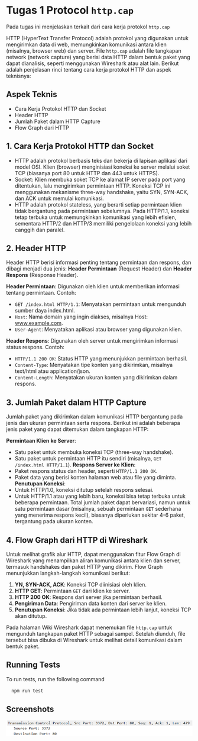 
# Tugas 1 Protocol `http.cap`

Pada tugas ini menjelaskan terkait dari cara kerja protokol `http.cap`

HTTP (HyperText Transfer Protocol) adalah protokol yang digunakan untuk mengirimkan data di web, memungkinkan komunikasi antara klien (misalnya, browser web) dan server. File `http.cap` adalah file tangkapan network (network capture) yang berisi data HTTP dalam bentuk paket yang dapat dianalisis, seperti menggunakan Wireshark atau alat lain. Berikut adalah penjelasan rinci tentang cara kerja protokol HTTP dan aspek teknisnya:


## Aspek Teknis

- Cara Kerja Protokol HTTP dan Socket
- Header HTTP
- Jumlah Paket dalam HTTP Capture
- Flow Graph dari HTTP


## 1. Cara Kerja Protokol HTTP dan Socket

- HTTP adalah protokol berbasis teks dan bekerja di lapisan aplikasi dari model OSI. Klien (browser) menginisiasi koneksi ke server melalui soket TCP (biasanya port 80 untuk HTTP dan 443 untuk HTTPS).
- Socket: Klien membuka soket TCP ke alamat IP server pada port yang ditentukan, lalu mengirimkan permintaan HTTP. Koneksi TCP ini menggunakan mekanisme three-way handshake, yaitu SYN, SYN-ACK, dan ACK untuk memulai komunikasi.
- HTTP adalah protokol stateless, yang berarti setiap permintaan klien tidak bergantung pada permintaan sebelumnya. Pada HTTP/1.1, koneksi tetap terbuka untuk memungkinkan komunikasi yang lebih efisien, sementara HTTP/2 dan HTTP/3 memiliki pengelolaan koneksi yang lebih canggih dan paralel.
## 2. Header HTTP

Header HTTP berisi informasi penting tentang permintaan dan respons, dan dibagi menjadi dua jenis: **Header Permintaan** (Request Header) dan **Header Respons** (Response Header).

**Header Permintaan**: Digunakan oleh klien untuk memberikan informasi tentang permintaan. Contoh:
- `GET /index.html HTTP/1.1`: Menyatakan permintaan untuk mengunduh sumber daya index.html.
- `Host`: Nama domain yang ingin diakses, misalnya Host: www.example.com.
- `User-Agent`: Menyatakan aplikasi atau browser yang digunakan klien.

**Header Respons**: Digunakan oleh server untuk mengirimkan informasi status respons. Contoh:
- `HTTP/1.1 200 OK`: Status HTTP yang menunjukkan permintaan berhasil.
- `Content-Type`: Menyatakan tipe konten yang dikirimkan, misalnya text/html atau application/json.
- `Content-Length`: Menyatakan ukuran konten yang dikirimkan dalam respons.
## 3. Jumlah Paket dalam HTTP Capture

Jumlah paket yang dikirimkan dalam komunikasi HTTP bergantung pada jenis dan ukuran permintaan serta respons. Berikut ini adalah beberapa jenis paket yang dapat ditemukan dalam tangkapan HTTP:

**Permintaan Klien ke Server**:
- Satu paket untuk membuka koneksi TCP (three-way handshake).
- Satu paket untuk permintaan HTTP itu sendiri (misalnya, `GET /index.html HTTP/1.1`).
**Respons Server ke Klien**:
- Paket respons status dan header, seperti `HTTP/1.1 200 OK`.
- Paket data yang berisi konten halaman web atau file yang diminta.
**Penutupan Koneksi**:
- Untuk HTTP/1.0, koneksi ditutup setelah respons selesai.
- Untuk HTTP/1.1 atau yang lebih baru, koneksi bisa tetap terbuka untuk beberapa permintaan.
Total jumlah paket dapat bervariasi, namun untuk satu permintaan dasar (misalnya, sebuah permintaan `GET` sederhana yang menerima respons kecil), biasanya diperlukan sekitar 4-6 paket, tergantung pada ukuran konten.
## 4. Flow Graph dari HTTP di Wireshark

Untuk melihat grafik alur HTTP, dapat menggunakan fitur Flow Graph di Wireshark yang menampilkan aliran komunikasi antara klien dan server, termasuk handshakes dan paket HTTP yang dikirim. Flow Graph menunjukkan langkah-langkah komunikasi berikut:

1. **YN, SYN-ACK, ACK**: Koneksi TCP diinisiasi oleh klien.
2. **HTTP GET**: Permintaan `GET` dari klien ke server.
3. **HTTP 200 OK**: Respons dari server jika permintaan berhasil.
4. **Pengiriman Data**: Pengiriman data konten dari server ke klien.
5. **Penutupan Koneksi**: Jika tidak ada permintaan lebih lanjut, koneksi TCP akan ditutup.

Pada halaman Wiki Wireshark dapat menemukan file `http.cap` untuk mengunduh tangkapan paket HTTP sebagai sampel. Setelah diunduh, file tersebut bisa dibuka di Wireshark untuk melihat detail komunikasi dalam bentuk paket.
## Running Tests

To run tests, run the following command

```bash
  npm run test
```


## Screenshots

![App Screenshot](https://github.com/infans4/Tugas-1_Penjelasan-Protokol-http.cap/blob/main/assets/Port%20HTML.png)

